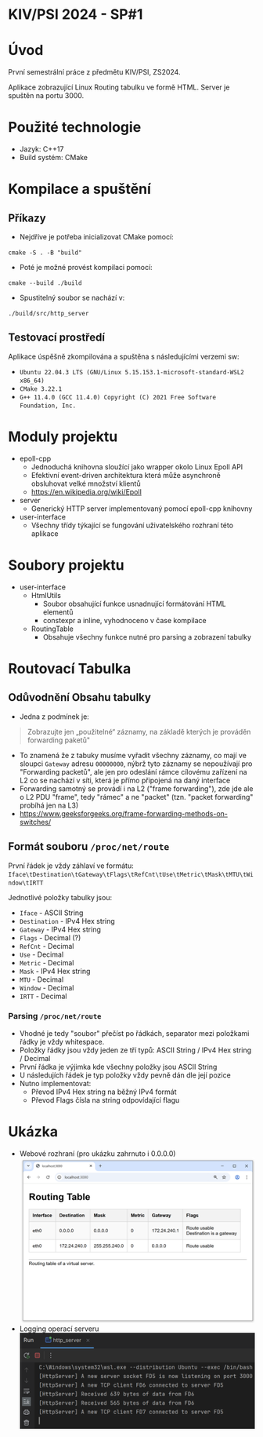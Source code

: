 # KIV/PSI 2024 - SP#1

# Úvod
První semestrální práce z předmětu KIV/PSI, ZS2024.

Aplikace zobrazující Linux Routing tabulku ve formě HTML. Server je spuštěn na portu 3000.
# Použité technologie
* Jazyk: C++17
* Build systém: CMake

# Kompilace a spuštění
## Příkazy
* Nejdříve je potřeba inicializovat CMake pomocí:
  
`cmake -S . -B "build"`

* Poté je možné provést kompilaci pomocí:

`cmake --build ./build`

* Spustitelný soubor se nachází v:

`./build/src/http_server`

## Testovací prostředí
Aplikace úspěšně zkompilována a spuštěna s následujícími verzemi sw:
* `Ubuntu 22.04.3 LTS (GNU/Linux 5.15.153.1-microsoft-standard-WSL2 x86_64)`
* `CMake 3.22.1`
* `G++ 11.4.0 (GCC 11.4.0) Copyright (C) 2021 Free Software Foundation, Inc.`

# Moduly projektu
* epoll-cpp
  * Jednoduchá knihovna sloužící jako wrapper okolo Linux Epoll API
  * Efektivní event-driven architektura která může asynchroně obsluhovat velké množství klientů
  * https://en.wikipedia.org/wiki/Epoll
* server
  * Generický HTTP server implementovaný pomocí epoll-cpp knihovny
* user-interface
  * Všechny třídy týkající se fungování uživatelského rozhraní této aplikace

# Soubory projektu
* user-interface
  * HtmlUtils 
    * Soubor obsahující funkce usnadnující formátování HTML elementů
    * constexpr a inline, vyhodnoceno v čase kompilace
  * RoutingTable
    * Obsahuje všechny funkce nutné pro parsing a zobrazení tabulky

# Routovací Tabulka
## Odůvodnění Obsahu tabulky
* Jedna z podmínek je:
> Zobrazujte jen „použitelné“ záznamy, na základě kterých je prováděn forwarding paketů"
* To znamená že z tabuky musíme vyřadit všechny záznamy, co mají ve sloupci `Gateway` adresu `00000000`, nýbrž tyto záznamy se nepoužívají pro "Forwarding packetů", ale jen pro odeslání rámce cílovému zařízení na L2 co se nachází v síti, která je přímo připojená na daný interface
* Forwarding samotný se provádí i na L2 ("frame forwarding"), zde jde ale o L2 PDU "frame", tedy "rámec" a ne "packet" (tzn. "packet forwarding" probíhá jen na L3)
* https://www.geeksforgeeks.org/frame-forwarding-methods-on-switches/

## Formát souboru `/proc/net/route`
První řádek je vždy záhlaví ve formátu:
`Iface\tDestination\tGateway\tFlags\tRefCnt\tUse\tMetric\tMask\tMTU\tWindow\tIRTT`

Jednotlivé položky tabulky jsou:
* `Iface` - ASCII String
* `Destination` - IPv4 Hex string
* `Gateway` - IPv4 Hex string
* `Flags` - Decimal (?)
* `RefCnt` - Decimal 
* `Use` - Decimal 
* `Metric` - Decimal 
* `Mask` - IPv4 Hex string
* `MTU` - Decimal
* `Window` - Decimal 
* `IRTT` - Decimal 

### Parsing `/proc/net/route`
* Vhodné je tedy "soubor" přečíst po řádkách, separator mezi položkami řádky je vždy whitespace.
* Položky řádky jsou vždy jeden ze tří typů: ASCII String / IPv4 Hex string / Decimal
* První řádka je výjimka kde všechny položky jsou ASCII String
* U následujích řádek je typ položky vždy pevně dán dle její pozice
* Nutno implementovat:
  * Převod IPv4 Hex string na běžný IPv4 formát
  * Převod Flags čísla na string odpovídající flagu

# Ukázka
* Webové rozhraní (pro ukázku zahrnuto i 0.0.0.0)
![img.png](doc/img.png)
* Logging operací serveru
![img_1.png](doc/img_1.png)

